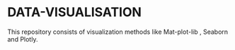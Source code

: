 # DATA-VISUALISATION
This repository consists of visualization methods like Mat-plot-lib , Seaborn and Plotly.
